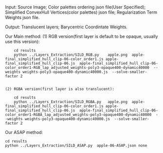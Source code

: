 Input: Source Image; Color palettes ordering json file(User Specified); Simplified ConvexHull Vertices(color palettes) json file; Regularization Term Weights json file.

Output: Translucent layers; Barycentric Coordintate Weights.


Our Main method:
	(1) RGB version(first layer is default to be opaque, usually use this version):
        
        cd results
		python ../Layers_Extraction/SILD_RGB.py    apple.png  apple-final_simplified_hull_clip-06-color_order1.js apple-final_simplified_hull_clip-06.js  apple-final_simplified_hull_clip-06-color_order1-RGB_lap_adjusted_weights-poly3-opaque400-dynamic40000  --weights weights-poly3-opaque400-dynamic40000.js  --solve-smaller-factor 2


	(2) RGBA version(first layer is also translucent):
		
		cd results
		python ../Layers_Extraction/SILD_RGBA.py   apple.png  apple-final_simplified_hull_clip-06-color_order1.js apple-final_simplified_hull_clip-06.js  apple-final_simplified_hull_clip-06-color_order1-RGBA_lap_adjusted_weights-poly3-opaque400-dynamic40000  --weights weights-poly3-opaque400-dynamic40000.js  --solve-smaller-factor 2


Our ASAP method:

    cd results
	python ../Layers_Extraction/SILD_ASAP.py  apple-06-ASAP.json none


